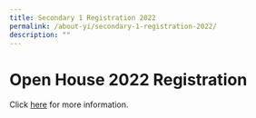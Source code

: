 ```yaml
---
title: Secondary 1 Registration 2022
permalink: /about-yi/secondary-1-registration-2022/
description: ""
---
```


# **Open House 2022 Registration**

Click [here](https://sites.google.com/d/1u_b1AfvZ7zSSBBTgoWNNaVKOWjXNqBXx/p/1E_X1zTjEZmKP5aSHVjHvtuAsm3Gud2B8/edit) for more information.